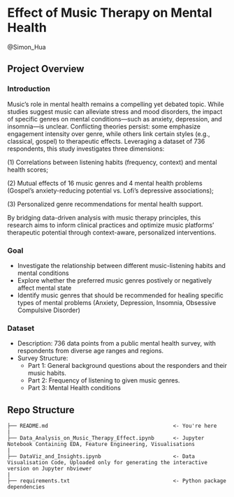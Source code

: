 # Effect of Music Therapy on Mental Health
@Simon_Hua

## Project Overview
### Introduction
  Music’s role in mental health remains a compelling yet debated topic. While studies suggest music can alleviate stress and mood disorders, the impact of specific genres on mental conditions—such as anxiety, depression, and insomnia—is unclear. Conflicting theories persist: some emphasize engagement intensity over genre, while others link certain styles (e.g., classical, gospel) to therapeutic effects. Leveraging a dataset of 736 respondents, this study investigates three dimensions: 
  
  (1) Correlations between listening habits (frequency, context) and mental health scores;
  
  (2) Mutual effects of 16 music genres and 4 mental health problems (Gospel’s anxiety-reducing potential vs. Lofi’s depressive associations);
  
  (3) Personalized genre recommendations for mental health support.
  
  By bridging data-driven analysis with music therapy principles, this research aims to inform clinical practices and optimize music platforms’ therapeutic potential through context-aware, personalized interventions. 

### Goal
  - Investigate the relationship between different music-listening habits and mental conditions
  - Explore whether the preferred music genres postively or negatively affect mental state
  - Identify music genres that should be recommended for healing specific types of mental problems (Anxiety, Depression, Insomnia, Obsessive Compulsive Disorder)

### Dataset
  - Description: 736 data points from a public mental health survey, with respondents from diverse age ranges and regions.
  - Survey Structure:
      - Part 1: General background questions about the responders and their music habits.
      - Part 2: Frequency of listening to given music genres.
      - Part 3: Mental Health conditions

## Repo Structure
```
├── README.md                                        <- You're here
|
├── Data_Analysis_on_Music_Therapy_Effect.ipynb      <- Jupyter Notebook Containing EDA, Feature Engineering, Visualisations
|
├── DataViz_and_Insights.ipynb                       <- Data Visualisation Code, Uploaded only for generating the interactive version on Jupyter nbviewer
|
├── requirements.txt                                 <- Python package dependencies

```
